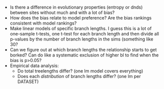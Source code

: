 + Is there a difference in evolutionary properties (entropy or dnds) between sites without much and with a lot of bias?
+ How does the bias relate to model preference? Are the bias rankings consistent with model rankings?
+ Make linear models of specific branch lengths. I guess this is a lot of one-sample t-tests, one t-test for each branch length and then divide all p-values by the number of branch lengths in the sims (something like 30?
+ Can we figure out at which branch lengths the relationship starts to get borked? Can do like a systematic exclusion of higher bl to find when the bias is p>0.05?
+ Empirical data analysis:
	+ Do total treelengths differ? (one lm model covers everything)
	+ Does each _distribution_ of branch lengths differ? (one lm per DATASET)
